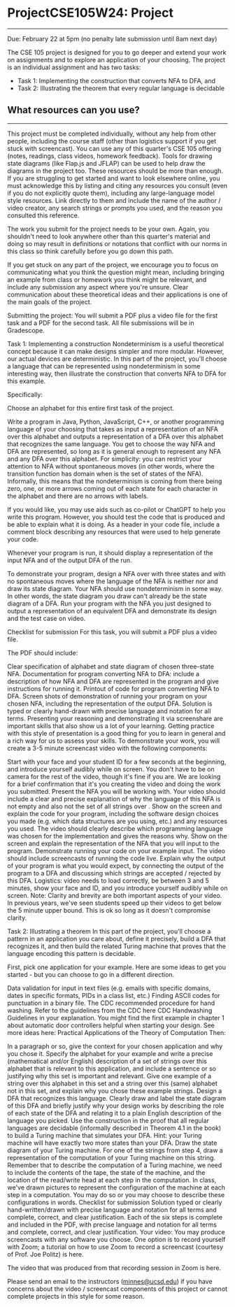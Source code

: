 # ProjectCSE105W24: Project
--- 
Due: February 22 at 5pm (no penalty late submission until 8am next day)

The CSE 105 project is designed for you to go deeper and extend your work on assignments and to explore an application of your choosing. The project is an individual assignment and has two tasks:

- Task 1: Implementing the construction that converts NFA to DFA, and
- Task 2: Illustrating the theorem that every regular language is decidable
## What resources can you use?
--- 
This project must be completed individually, without any help from other people, including the course staff (other than logistics support if you get stuck with screencast). You can use any of this quarter's CSE 105 offering (notes, readings, class videos, homework feedback). Tools for drawing state diagrams (like Flap.js and JFLAP) can be used to help draw the diagrams in the project too. These resources should be more than enough. If you are struggling to get started and want to look elsewhere online, you must acknowledge this by listing and citing any resources you consult (even if you do not explicitly quote them), including any large-language model style resources. Link directly to them and include the name of the author / video creator, any search strings or prompts you used, and the reason you consulted this reference.

The work you submit for the project needs to be your own. Again, you shouldn't need to look anywhere other than this quarter's material and doing so may result in definitions or notations that conflict with our norms in this class so think carefully before you go down this path.

If you get stuck on any part of the project, we encourage you to focus on communicating what you think the question might mean, including bringing an example from class or homework you think might be relevant, and include any submission any aspect where you're unsure. Clear communication about these theoretical ideas and their applications is one of the main goals of the project.

Submitting the project: You will submit a PDF plus a video file for the first task and a PDF for the second task. All file submissions will be in Gradescope.

Task 1: Implementing a construction
Nondeterminism is a useful theoretical concept because it can make designs simpler and more modular. However, our actual devices are deterministic. In this part of the project, you'll choose a language that can be represented using nondeterminism in some interesting way, then illustrate the construction that converts NFA to DFA for this example.

Specifically:

Choose an alphabet 
 for this entire first task of the project.

Write a program in Java, Python, JavaScript, C++, or another programming language of your choosing that takes as input a representation of an NFA over this alphabet and outputs a representation of a DFA over this alphabet that recognizes the same language. You get to choose the way NFA and DFA are represented, so long as it is general enough to represent any NFA and any DFA over this alphabet. For simplicity: you can restrict your attention to NFA without spontaneous moves (in other words, where the transition function has domain 
 when 
 is the set of states of the NFA). Informally, this means that the nondeterminism is coming from there being zero, one, or more arrows coming out of each state for each character in the alphabet and there are no arrows with 
 labels.

If you would like, you may use aids such as co-pilot or ChatGPT to help you write this program. However, you should test the code that is produced and be able to explain what it is doing. As a header in your code file, include a comment block describing any resources that were used to help generate your code.

Whenever your program is run, it should display a representation of the input NFA and of the output DFA of the run.

To demonstrate your program, design a NFA over 
 with three states and with no spontaneous moves where the language of the NFA is neither 
 nor 
 and draw its state diagram. Your NFA should use nondeterminism in some way. In other words, the state diagram you draw can't already be the state diagram of a DFA. Run your program with the NFA you just designed to output a representation of an equivalent DFA and demonstrate its design and the test case on video.

Checklist for submission
For this task, you will submit a PDF plus a video file.

The PDF should include:

Clear specification of alphabet and state diagram of chosen three-state NFA.
Documentation for program converting NFA to DFA: include a description of how NFA and DFA are represented in the program and give instructions for running it.
Printout of code for program converting NFA to DFA.
Screen shots of demonstration of running your program on your chosen NFA, including the representation of the output DFA.
Solution is typed or clearly hand-drawn with precise language and notation for all terms.
Presenting your reasoning and demonstrating it via screenshare are important skills that also show us a lot of your learning. Getting practice with this style of presentation is a good thing for you to learn in general and a rich way for us to assess your skills. To demonstrate your work, you will create a 3-5 minute screencast video with the following components:

Start with your face and your student ID for a few seconds at the beginning, and introduce yourself audibly while on screen. You don't have to be on camera for the rest of the video, though it's fine if you are. We are looking for a brief confirmation that it's you creating the video and doing the work you submitted.
Present the NFA you will be working with. Your video should include a clear and precise explanation of why the language of this NFA is not empty and also not the set of all strings over 
.
Show on the screen and explain the code for your program, including the software design choices you made (e.g. which data structures are you using, etc.) and any resources you used. The video should clearly describe which programming language was chosen for the implementation and gives the reasons why.
Show on the screen and explain the representation of the NFA that you will input to the program.
Demonstrate running your code on your example input. The video should include screencasts of running the code live. Explain why the output of your program is what you would expect, by connecting the output of the program to a DFA and discussing which strings are accepted / rejected by this DFA.
Logistics: video needs to load correctly, be between 3 and 5 minutes, show your face and ID, and you introduce yourself audibly while on screen.
Note: Clarity and brevity are both important aspects of your video. In previous years, we've seen students speed up their videos to get below the 5 minute upper bound. This is ok so long as it doesn't compromise clarity.

Task 2: Illustrating a theorem
In this part of the project, you'll choose a pattern in an application you care about, define it precisely, build a DFA that recognizes it, and then build the related Turing machine that proves that the language encoding this pattern is decidable.

First, pick one application for your example. Here are some ideas to get you started - but you can choose to go in a different direction.

Data validation for input in text files (e.g. emails with specific domains, dates in specific formats, PIDs in a class list, etc.)
Finding ASCII codes for punctuation in a binary file.
The CDC recommended procedure for hand washing. Refer to the guidelines from the CDC here CDC Handwashing Guidelines in your explanation. You might find the first example in chapter 1 about automatic door controllers helpful when starting your design.
See more ideas here: Practical Applications of the Theory of Computation
Then:

In a paragraph or so, give the context for your chosen application and why you chose it.
Specify the alphabet for your example and write a precise (mathematical and/or English) description of a set of strings over this alphabet that is relevant to this application, and include a sentence or so justifying why this set is important and relevant.
Give one example of a string over this alphabet in this set and a string over this (same) alphabet not in this set, and explain why you chose these example strings.
Design a DFA that recognizes this language. Clearly draw and label the state diagram of this DFA and briefly justify why your design works by describing the role of each state of the DFA and relating it to a plain English description of the language you picked.
Use the construction in the proof that all regular languages are decidable (informally described in Theorem 4.1 in the book) to build a Turing machine that simulates your DFA. Hint: your Turing machine will have exactly two more states than your DFA. Draw the state diagram of your Turing machine.
For one of the strings from step 4, draw a representation of the computation of your Turing machine on this string. Remember that to describe the computation of a Turing machine, we need to include the contents of the tape, the state of the machine, and the location of the read/write head at each step in the computation. In class, we've drawn pictures to represent the configuration of the machine at each step in a computation. You may do so or you may choose to describe these configurations in words.
Checklist for submission
Solution typed or clearly hand-written/drawn with precise language and notation for all terms and complete, correct, and clear justification.
Each of the six steps is complete and included in the PDF, with precise language and notation for all terms and complete, correct, and clear justification.
Your video: You may produce screencasts with any software you choose. One option is to record yourself with Zoom; a tutorial on how to use Zoom to record a screencast (courtesy of Prof. Joe Politz) is here.

The video that was produced from that recording session in Zoom is here.

Please send an email to the instructors (minnes@ucsd.edu) if you have concerns about the video / screencast components of this project or cannot complete projects in this style for some reason.
